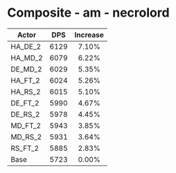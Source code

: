# Composite - am - necrolord
| Actor | DPS | Increase |
|---|:---:|:---:|
|HA_DE_2|6129|7.10%|
|HA_MD_2|6079|6.22%|
|DE_MD_2|6029|5.35%|
|HA_FT_2|6024|5.26%|
|HA_RS_2|6015|5.10%|
|DE_FT_2|5990|4.67%|
|DE_RS_2|5978|4.45%|
|MD_FT_2|5943|3.85%|
|MD_RS_2|5931|3.64%|
|RS_FT_2|5885|2.83%|
|Base|5723|0.00%|
